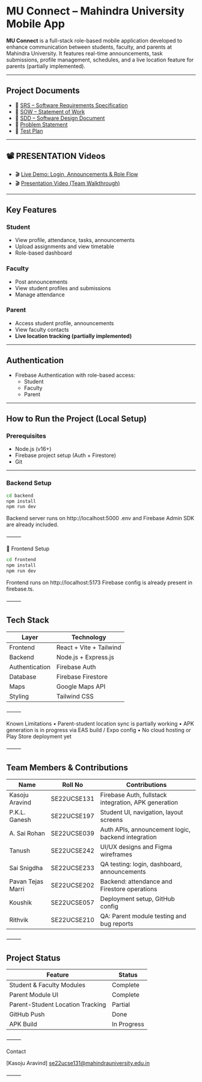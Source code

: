 #  MU Connect – Mahindra University Mobile App

**MU Connect** is a full-stack role-based mobile application developed to enhance communication between students, faculty, and parents at Mahindra University. It features real-time announcements, task submissions, profile management, schedules, and a live location feature for parents (partially implemented).

---

##  Project Documents

- 📄 [SRS – Software Requirements Specification](https://docs.google.com/document/d/18DuhvqNNWvRfRhBwQx0jkgL0_uuUxOeB/edit?usp=drive_link&ouid=115977005481615635484&rtpof=true&sd=true)
- 📄 [SOW – Statement of Work](./docs/GROUP%20NO.38%20%5BSOW%5D.docx)
- 📄 [SDD – Software Design Document](./docs/SDD.md)
- 📄 [Problem Statement](./docs/ProblemStatement.md)
- 📄 [Test Plan](https://docs.google.com/spreadsheets/d/1O4fqjZH6H5Yccls6WTXFlvsxjtVhPDLeF5mRA6kG_Cw/edit?usp=sharing)

---

## 📽️ PRESENTATION Videos

- 🎬 [Live Demo: Login, Announcements & Role Flow](https://drive.google.com/file/d/1u3oKFBvRuLfRlGToBUop8RFphTV1lXD3/view?usp=sharing)
- 🎬 [Presentation Video (Team Walkthrough)](https://drive.google.com/file/d/1sA0uGTFxMFDMqIlpE33HvsffiwlmAzgY/view?usp=sharing)




---

##  Key Features

###  Student
- View profile, attendance, tasks, announcements
- Upload assignments and view timetable
- Role-based dashboard

###  Faculty
- Post announcements
- View student profiles and submissions
- Manage attendance

###  Parent
- Access student profile, announcements
- View faculty contacts
-  **Live location tracking (partially implemented)**

---

##  Authentication

- Firebase Authentication with role-based access:
  - Student
  - Faculty
  - Parent

---

##  How to Run the Project (Local Setup)

###  Prerequisites

- Node.js (v16+)
- Firebase project setup (Auth + Firestore)
- Git

---

###  Backend Setup

```bash
cd backend
npm install
npm run dev
```
Backend server runs on http://localhost:5000
 .env and Firebase Admin SDK are already included.

⸻

📱 Frontend Setup
```bash
cd frontend
npm install
npm run dev
```
Frontend runs on http://localhost:5173
 Firebase config is already present in firebase.ts.

⸻

##  Tech Stack

| Layer          | Technology                |
|----------------|---------------------------|
| Frontend       | React + Vite + Tailwind   |
| Backend        | Node.js + Express.js      |
| Authentication | Firebase Auth             |
| Database       | Firebase Firestore        |
| Maps           | Google Maps API           |
| Styling        | Tailwind CSS              |



⸻

 Known Limitations
	•	Parent-student location sync is partially working
	•	APK generation is in progress via EAS build / Expo config
	•	No cloud hosting or Play Store deployment yet

⸻

##  Team Members & Contributions

| Name                | Roll No       | Contributions                                    |
|---------------------|---------------|--------------------------------------------------|
| Kasoju Aravind      | SE22UCSE131   | Firebase Auth, fullstack integration, APK generation |
| P.K.L. Ganesh       | SE22UCSE197   | Student UI, navigation, layout screens           |
| A. Sai Rohan        | SE22UCSE039   | Auth APIs, announcement logic, backend integration |
| Tanush              | SE22UCSE242   | UI/UX designs and Figma wireframes              |
| Sai Snigdha         | SE22UCSE233   | QA testing: login, dashboard, announcements     |
| Pavan Tejas Marri   | SE22UCSE202   | Backend: attendance and Firestore operations    |
| Koushik             | SE22UCSE057   | Deployment setup, GitHub config                 |
| Rithvik             | SE22UCSE210   | QA: Parent module testing and bug reports       |



⸻

##  Project Status

| Feature                        | Status        |
|--------------------------------|---------------|
| Student & Faculty Modules      |  Complete    |
| Parent Module UI               |  Complete    |
| Parent-Student Location Tracking |  Partial     |
| GitHub Push                    |  Done        |
| APK Build                      |  In Progress |



⸻

 Contact

[Kasoju Aravind]
 se22ucse131@mahindrauniversity.edu.in

⸻



